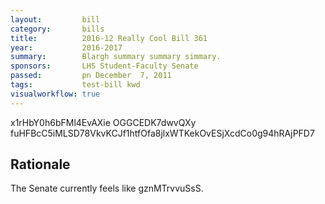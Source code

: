 ```yaml
---
layout:         bill
category:       bills
title:          2016-12 Really Cool Bill 361
year:           2016-2017
summary:        Blargh summary summary simmary.
sponsors:       LHS Student-Faculty Senate
passed:         pn December  7, 2011
tags:           test-bill kwd
visualworkflow: true
---
```



x1rHbY0h6bFMl4EvAXie OGGCEDK7dwvQXy fuHFBcC5iMLSD78VkvKCJf1htfOfa8jlxWTKekOvESjXcdCo0g94hRAjPFD7 




Rationale
---------
The Senate currently feels like gznMTrvvuSsS.
